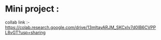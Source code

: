 # Mini project : 

collab link :- https://colab.research.google.com/drive/13mltayARJM_SKCxlv7d0IB6CVPPL8vGT?usp=sharing
